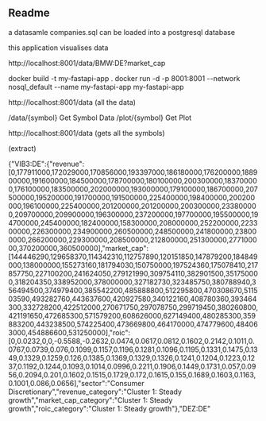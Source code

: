 Readme
------


a datasamle companies.sql can be loaded into a postgresql database


this application visualises data

http://localhost:8001/data/BMW:DE?market_cap

docker build -t my-fastapi-app .
docker run -d -p 8001:8001 --network nosql_default --name my-fastapi-app my-fastapi-app


http://localhost:8001/data (all the data)

/data/{symbol} Get Symbol Data
/plot/{symbol} Get Plot


http://localhost:8001/data (gets all the symbols)

(extract)

{"VIB3:DE":{"revenue":[0,177911000,172029000,170856000,193397000,186180000,176200000,188900000,191600000,184500000,178700000,180100000,200300000,183700000,176100000,183500000,202000000,193000000,179100000,186700000,207500000,195200000,191700000,191500000,225400000,198400000,200200000,196100000,225400000,201200000,201200000,200300000,233800000,209700000,209900000,196300000,237200000,197700000,195500000,194700000,245400000,182400000,158300000,208000000,252200000,223300000,226300000,234900000,260500000,248500000,241800000,238000000,266200000,229300000,208500000,212800000,251300000,277100000,370200000,360500000],"market_cap":[144446290,129658370,114342310,112757890,120151850,147879200,184849000,138000000,155273160,181794030,150750000,197524360,175078410,217857750,227100200,241624050,279121990,309754110,382901500,351750000,318204350,338952000,378000000,327182730,323485750,380788940,356494500,374979400,385542200,485888800,512295800,470308670,511503590,493282760,443637600,420927580,340122160,408780360,393464300,332728200,422512000,270671750,297078750,299719450,380260800,421191650,472685300,571579200,608626000,627149400,480285300,359883200,443238500,574225400,473669800,464170000,474779600,484063000,454886600,531250000],"roic":[0,0.0232,0,0,-0.5588,-0.2632,0.0474,0.0617,0.0812,0.1602,0.2142,0.1011,0.0767,0.0739,0.076,0.1099,0.1157,0.1196,0.1281,0.1096,0.1195,0.1331,0.1475,0.1349,0.1329,0.1259,0.126,0.1385,0.1369,0.1329,0.1326,0.1241,0.1204,0.1223,0.1237,0.1192,0.1244,0.1093,0.1014,0.0996,0.2211,0.1906,0.1449,0.1731,0.057,0.0956,0.2094,0.201,0.1602,0.1515,0.1729,0.172,0.1615,0.155,0.1689,0.1603,0.1163,0.1001,0.086,0.0656],"sector":"Consumer Discretionary","revenue_category":"Cluster 1: Steady growth","market_cap_category":"Cluster 1: Steady growth","roic_category":"Cluster 1: Steady growth"},"DEZ:DE"

